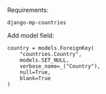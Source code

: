 Requirements:
```
django-mp-countries
```
Add model field:
```
country = models.ForeignKey(
    "countries.Country",
    models.SET_NULL,
    verbose_name=_("Country"),
    null=True,
    blank=True
)
```
